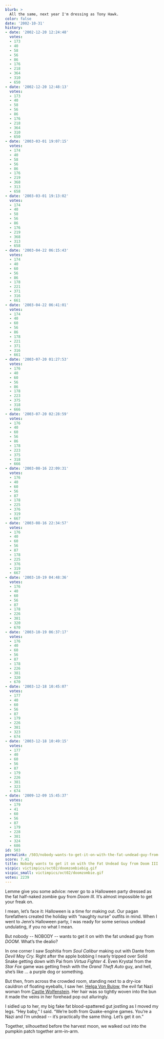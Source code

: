 ```yaml
---
blurb: >
  All the same, next year I'm dressing as Tony Hawk.
color: false
date: '2002-10-31'
history:
- date: '2002-12-20 12:24:48'
  votes:
  - 173
  - 40
  - 58
  - 56
  - 86
  - 176
  - 218
  - 364
  - 310
  - 650
- date: '2002-12-20 12:48:13'
  votes:
  - 173
  - 40
  - 58
  - 56
  - 86
  - 176
  - 218
  - 364
  - 310
  - 650
- date: '2003-03-01 19:07:15'
  votes:
  - 174
  - 40
  - 58
  - 56
  - 86
  - 176
  - 219
  - 368
  - 313
  - 658
- date: '2003-03-01 19:13:02'
  votes:
  - 174
  - 40
  - 58
  - 56
  - 86
  - 176
  - 219
  - 368
  - 313
  - 658
- date: '2003-04-22 06:15:43'
  votes:
  - 174
  - 40
  - 60
  - 56
  - 86
  - 178
  - 221
  - 371
  - 316
  - 661
- date: '2003-04-22 06:41:01'
  votes:
  - 174
  - 40
  - 60
  - 56
  - 86
  - 178
  - 221
  - 371
  - 316
  - 661
- date: '2003-07-20 01:27:53'
  votes:
  - 176
  - 40
  - 60
  - 56
  - 86
  - 178
  - 223
  - 375
  - 318
  - 666
- date: '2003-07-20 02:28:59'
  votes:
  - 176
  - 40
  - 60
  - 56
  - 86
  - 178
  - 223
  - 375
  - 318
  - 666
- date: '2003-08-16 22:09:31'
  votes:
  - 176
  - 40
  - 60
  - 56
  - 87
  - 178
  - 225
  - 376
  - 319
  - 667
- date: '2003-08-16 22:34:57'
  votes:
  - 176
  - 40
  - 60
  - 56
  - 87
  - 178
  - 225
  - 376
  - 319
  - 667
- date: '2003-10-19 04:48:36'
  votes:
  - 176
  - 40
  - 60
  - 56
  - 87
  - 178
  - 226
  - 381
  - 320
  - 670
- date: '2003-10-19 06:37:17'
  votes:
  - 176
  - 40
  - 60
  - 56
  - 87
  - 178
  - 226
  - 381
  - 320
  - 670
- date: '2003-12-18 10:45:07'
  votes:
  - 177
  - 40
  - 60
  - 56
  - 87
  - 179
  - 226
  - 381
  - 323
  - 674
- date: '2003-12-18 10:49:15'
  votes:
  - 177
  - 40
  - 60
  - 56
  - 87
  - 179
  - 226
  - 381
  - 323
  - 674
- date: '2009-12-09 15:45:37'
  votes:
  - 179
  - 41
  - 60
  - 56
  - 87
  - 179
  - 228
  - 381
  - 324
  - 686
id: 503
permalink: /503/nobody-wants-to-get-it-on-with-the-fat-undead-guy-from-doom-iii/
score: 7.41
title: Nobody wants to get it on with the Fat Undead Guy from Doom III.
vicpic: victimpics/oct02/doomzombiebig.gif
vicpic_small: victimpics/oct02/doomzombie.gif
votes: 2239
---
```


Lemme give you some advice: never go to a Halloween party dressed as the
fat half-naked zombie guy from *Doom III*. It’s almost impossible to get
your freak on.

I mean, let’s face it: Halloween is a time for making out. Our pagan
forefathers created the holiday with “naughty nurse” outfits in mind.
When I went to Jenn’s Halloween party, I was ready for some serious
undead undulating, if you no what I mean.

But nobody -- NOBODY -- wants to get it on with the fat undead guy from
*DOOM*. What’s the dealio?

In one corner I saw Sophitia from *Soul Calibur* making out with Dante
from *Devil May Cry.* Right after the apple bobbing I nearly tripped
over Solid Snake getting down with Pai from *Virtua Fighter 4*. Even
Krystal from the *Star Fox* game was getting fresh with the *Grand Theft
Auto* guy, and hell, she’s like ... a purple dog or something.

But then, from across the crowded room, standing next to a dry-ice
cauldron of floating eyeballs, I saw her. [Helga Von
Bulow](http://web.archive.org/web/20021031000000/http://www.planetwolfenstein.com/features/dearhelga/),
the evil fat Nazi woman from [Castle
Wolfenstein](http://web.archive.org/web/20021031000000/http://www.planetwolfenstein.com/).
Her hair was so tightly woven into the bun it made the veins in her
forehead pop out alluringly.

I sidled up to her, my big fake fat blood-spattered gut jostling as I
moved my legs. “Hey baby,” I said. “We’re both from Quake-engine games.
You’re a Nazi and I’m undead -- it’s practically the same thing. Let’s
get it on.”

Together, silhouetted before the harvest moon, we walked out into the
pumpkin patch together arm-in-arm.